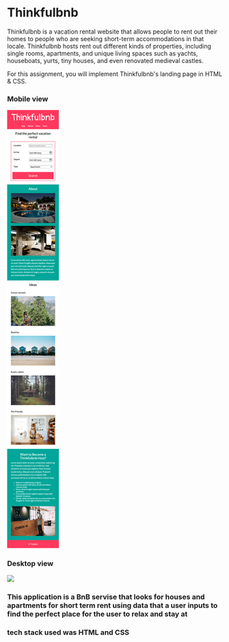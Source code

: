 # Thinkfulbnb

Thinkfulbnb is a vacation rental website that allows people to rent out their homes to people who are seeking short-term accommodations in that locale. Thinkfulbnb hosts rent out different kinds of properties, including single rooms, apartments, and unique living spaces such as yachts, houseboats, yurts, tiny houses, and even renovated medieval castles.

For this assignment, you will implement Thinkfulbnb's landing page in HTML & CSS.

### Mobile view

![](images/Thinkfulbnb-mobile.png)

### Desktop view

![](images/Thinkfulbnb-desktop.png)

### This application is a BnB servise that looks for houses and apartments for short term rent using data that a user inputs to find the perfect place for the user to relax and stay at

### tech stack used was HTML and CSS
